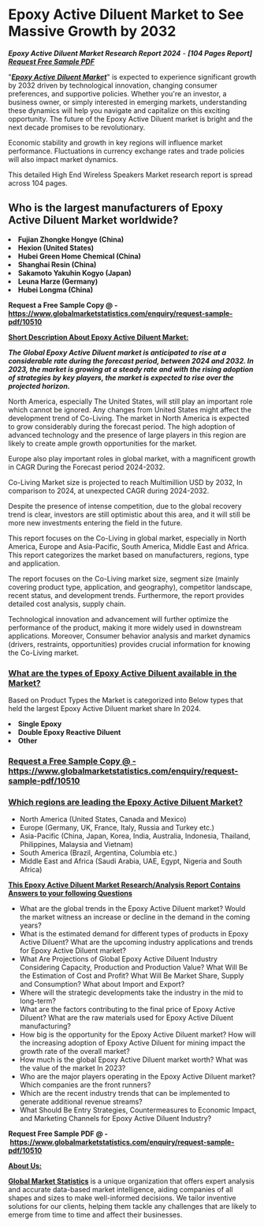 <h1>Epoxy Active Diluent Market to See Massive Growth by 2032</h1><p><em><strong>Epoxy Active Diluent Market Research Report 2024</strong></em>&nbsp;-&nbsp;<em><strong>[104 Pages Report] </strong></em><em><strong><a href="https://www.globalmarketstatistics.com/enquiry/request-sample-pdf/10510">Request Free Sample PDF</a></strong></em></p><p>"<a style="font-style: italic; font-weight: bold;" href="https://www.globalmarketstatistics.com/market-reports/epoxy-active-diluent-market-10510">Epoxy Active Diluent Market</a>" is expected to experience significant growth by 2032 driven by technological innovation, changing consumer preferences, and supportive policies. Whether you're an investor, a business owner, or simply interested in emerging markets, understanding these dynamics will help you navigate and capitalize on this exciting opportunity. The future of the&nbsp;Epoxy Active Diluent market is bright and the next decade promises to be revolutionary.</p><p>Economic stability and growth in key regions will influence market performance. Fluctuations in currency exchange rates and trade policies will also impact market dynamics.</p><p>This detailed&nbsp;High End Wireless Speakers Market research report is spread across 104 pages.</p><h2><strong>Who is the largest manufacturers of Epoxy Active Diluent Market worldwide?</strong></h2><p><strong><li>Fujian Zhongke Hongye (China)<li>Hexion (United States)<li>Hubei Green Home Chemical (China)<li>Shanghai Resin (China)<li>Sakamoto Yakuhin Kogyo (Japan)<li>Leuna Harze (Germany)<li>Hubei Longma (China)</strong></p><p><strong>Request a Free Sample Copy @ - <a href="https://www.globalmarketstatistics.com/enquiry/request-sample-pdf/10510">https://www.globalmarketstatistics.com/enquiry/request-sample-pdf/10510</a></strong></p><p><strong><u>Short Description About Epoxy Active Diluent Market:</u></strong></p><p><strong><em>The Global Epoxy Active Diluent market is anticipated to rise at a considerable rate during the forecast period, between 2024 and 2032. In 2023, the market is growing at a steady rate and with the rising adoption of strategies by key players, the market is expected to rise over the projected horizon.</em></strong></p><p>North America, especially The United States, will still play an important role which cannot be ignored. Any changes from United States might affect the development trend of Co-Living. The market in North America is expected to grow considerably during the forecast period. The high adoption of advanced technology and the presence of large players in this region are likely to create ample growth opportunities for the market.</p><p>Europe also play important roles in global market, with a magnificent growth in CAGR During the Forecast period 2024-2032.</p><p>Co-Living Market size is projected to reach Multimillion USD by 2032, In comparison to 2024, at unexpected CAGR during 2024-2032.</p><p>Despite the presence of intense competition, due to the global recovery trend is clear, investors are still optimistic about this area, and it will still be more new investments entering the field in the future.</p><p>This report focuses on the Co-Living in global market, especially in North America, Europe and Asia-Pacific, South America, Middle East and Africa. This report categorizes the market based on manufacturers, regions, type and application.</p><p>The report focuses on the Co-Living market size, segment size (mainly covering product type, application, and geography), competitor landscape, recent status, and development trends. Furthermore, the report provides detailed cost analysis, supply chain.</p><p>Technological innovation and advancement will further optimize the performance of the product, making it more widely used in downstream applications. Moreover, Consumer behavior analysis and market dynamics (drivers, restraints, opportunities) provides crucial information for knowing the Co-Living market.</p><h3 class="rank-math-question "><span style="text-decoration: underline;">What are the types of Epoxy Active Diluent available in the Market?</span></h3><p>Based on Product Types the Market is categorized into Below types that held the largest Epoxy Active Diluent market share In 2024.</p><p><strong><li>Single Epoxy<li>Double Epoxy Reactive Diluent<li>Other</strong></p><h3 class="rank-math-question "><span style="text-decoration: underline;">Request a Free Sample Copy @ - <a href="https://www.globalmarketstatistics.com/enquiry/request-sample-pdf/10510">https://www.globalmarketstatistics.com/enquiry/request-sample-pdf/10510</a></span></h3><h3 class="rank-math-question "><span style="text-decoration: underline;">Which regions are leading the Epoxy Active Diluent Market?</span></h3><ul><li>North America (United States, Canada and Mexico)</li><li>Europe (Germany, UK, France, Italy, Russia and Turkey etc.)</li><li>Asia-Pacific (China, Japan, Korea, India, Australia, Indonesia, Thailand, Philippines, Malaysia and Vietnam)</li><li>South America (Brazil, Argentina, Columbia etc.)</li><li>Middle East and Africa (Saudi Arabia, UAE, Egypt, Nigeria and South Africa)</li></ul><p><strong><u>This Epoxy Active Diluent Market Research/Analysis Report Contains Answers to your following Questions</u></strong></p><ul><li>What are the global trends in the Epoxy Active Diluent market? Would the market witness an increase or decline in the demand in the coming years?</li><li>What is the estimated demand for different types of products in Epoxy Active Diluent? What are the upcoming industry applications and trends for Epoxy Active Diluent market?</li><li>What Are Projections of Global Epoxy Active Diluent Industry Considering Capacity, Production and Production Value? What Will Be the Estimation of Cost and Profit? What Will Be Market Share, Supply and Consumption? What about Import and Export?</li><li>Where will the strategic developments take the industry in the mid to long-term?</li><li>What are the factors contributing to the final price of Epoxy Active Diluent? What are the raw materials used for Epoxy Active Diluent manufacturing?</li><li>How big is the opportunity for the Epoxy Active Diluent market? How will the increasing adoption of Epoxy Active Diluent for mining impact the growth rate of the overall market?</li><li>How much is the global Epoxy Active Diluent market worth? What was the value of the market In 2023?</li><li>Who are the major players operating in the Epoxy Active Diluent market? Which companies are the front runners?</li><li>Which are the recent industry trends that can be implemented to generate additional revenue streams?</li><li>What Should Be Entry Strategies, Countermeasures to Economic Impact, and Marketing Channels for Epoxy Active Diluent Industry?</li></ul><p><strong>Request Free Sample PDF @ -&nbsp;<a href="https://www.globalmarketstatistics.com/enquiry/request-sample-pdf/10510">https://www.globalmarketstatistics.com/enquiry/request-sample-pdf/10510</a></strong></p><p><strong><u>About Us:</u></strong></p><p><strong><a href="https://www.globalmarketstatistics.com/">Global Market Statistics</a></strong> is a unique organization that offers expert analysis and accurate data-based market intelligence, aiding companies of all shapes and sizes to make well-informed decisions. We tailor inventive solutions for our clients, helping them tackle any challenges that are likely to emerge from time to time and affect their businesses.</p>
